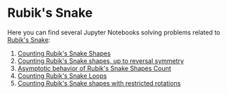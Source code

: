 # Rubik's Snake

Here you can find several Jupyter Notebooks solving
problems related to [Rubik's Snake](https://en.wikipedia.org/wiki/Rubik%27s_Snake):

1. [Counting Rubik's Snake Shapes](count-shapes.ipynb)
2. [Counting Rubik's Snake shapes, up to reversal symmetry](count-shapes-with-reversal.ipynb)
3. [Asymptotic behavior of Rubik's Snake Shapes Count](asymptotic.ipynb)
4. [Counting Rubik's Snake Loops](count-loops.ipynb)
5. [Counting Rubik's Snake shapes with restricted rotations](rotation-restricted-shapes.ipynb)
